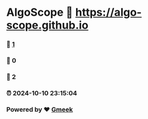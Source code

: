 # AlgoScope :link: https://algo-scope.github.io 
### :page_facing_up: [1](https://algo-scope.github.io/tag.html) 
### :speech_balloon: 0 
### :hibiscus: 2 
### :alarm_clock: 2024-10-10 23:15:04 
### Powered by :heart: [Gmeek](https://github.com/Meekdai/Gmeek)
